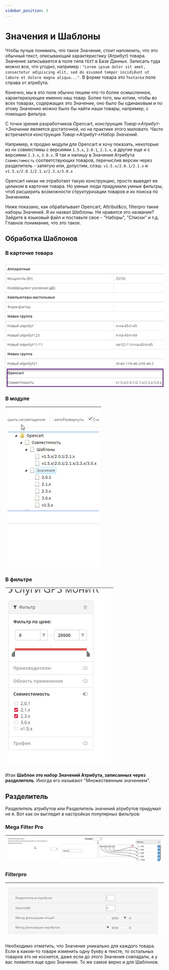```yaml
---
sidebar_position: 3
---
```


# Значения и Шаблоны

Чтобы лучше понимать, что такое Значение, стоит напомнить, что это обычный текст, описывающий характеристику (Атрибут) товара. Значение записывается в поле типа `TEXT` в Базе Данных. Записать туда можно все, что угодно, например : `"Lorem ipsum dolor sit amet, consectetur adipiscing elit, sed do eiusmod tempor incididunt ut labore et dolore magna aliqua..."`. В форме товара это `Textarea` поле справа от атрибута.

Конечно, мы в это поле обычно пишем что-то более осмысленное, характеризующее именно наш товар. Более того, мы хотим, чтобы во всех товарах, содержащих это Значение, оно было бы одинаковым и по этому Значению можно было бы найти наши товары, например, с помощью фильтра.

С точки зрения разработчиков Opencart, конструкция *Товар->Атрибут->Значение* является достаточной, но на практике этого маловато. Часто встречается конструкция *Товар->Атрибут->Набор Значений*.

Например, я продаю модули для Opencart и хочу показать, некоторые из нх совместимы с версиями `1.5.x`, `2.0.1`, `2.1.x`, а другие еще и с версиями `2.3.x`, `3.0.x`. Я так и напишу в Значения Атрибута `Совместимость` соответствующих товаров, перечислив версии через разделитель \- запятую или, допустим, слэш. `v1.5.x/2.0.1/2.1.x` и `v1.5.x/2.0.1/2.1.x/2.3.x/3.0.x`

Opencart никак не отработает такую конструкцию, просто выведет ее целиком в карточке товара. Но умные люди придумали умные фильтры, чтоб расширить возможности структуризации товаров и их поиска по Значениям.

Ниже показано, как обрабатывает Opencart, Attribut&co, filterpro такие наборы Значений. Я их назвал *Шаблоны*. Не нравится это название? Зайдите в языковый файл и поставьте свое \- "Наборы", "Списки" и т.д. Главное понимание, что это такое.

## Обработка Шаблонов

### В карточке товара

![Template explain1](/img/tutorial/opencart.jpg)

### В модуле

| ![Template explain2](/img/tutorial/compatibility.jpg) |
|-|

### В фильтре

| ![Template explain3](/img/tutorial/filterpro.jpg) |
|-|

Итак **Шаблон это набор Значений Атрибута, записанных через разделитель**. Иногда его называют "Множественным значением".

## Разделитель

Разделитель атрибутов или Разделитель значений атрибутов придумал не я. Вот как он выглядит в настройках популярных фильтров:

### Mega Filter Pro

| ![Splitter explain1](/img/tutorial/megafilter.jpg) |
|-|

### Filterpro

| ![Splitter explain2](/img/tutorial/filterprosepar.jpg) |
|-|

Необходимо отметить, что Значение уникально для каждого товара. Если в каком-то товаре изменить одну букву в тексте, то остальных товаров это не коснется, даже если до этого Значения совпадали, а у вас появится еще одно Значение. То же самое верно и для Шаблонов.
